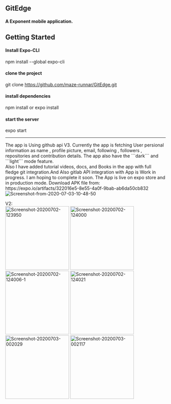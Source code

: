 ## GitEdge
#### A Exponent mobile application. 
   
## Getting Started    
#### Install Expo-CLI    
npm install --global expo-cli    
#### clone the project    
git clone https://github.com/maze-runnar/GitEdge.git     
#### install dependencies   
npm install or expo install    
#### start the server   
expo start   
<hr>
The app is Using github api V3. Currently the app is fetching User persional information as name , profile picture, email, following , followers , repositories and contribution details. The app also have the  ```dark``` and ```light``` mode feature. <br/>
Also I have added tutorial videos, docs, and Books in the app with full fledge git integration.And Also gitlab API integration with App is Work in progress. I am hoping to complete it soon.   
The App is live on expo store and in production mode.
Download APK file from: https://expo.io/artifacts/322016e5-8e55-4a0f-9bab-ab6da50cb832

<img src="https://i.ibb.co/VD6SZzP/Screenshot-from-2020-07-03-10-48-50.png" alt="Screenshot-from-2020-07-03-10-48-50" border="0">
 
V2:     
<a href="https://ibb.co/N9z5145"><img src="https://i.ibb.co/dPyFbhF/Screenshot-20200702-123950.png" width="200px" alt="Screenshot-20200702-123950" border="0"></a>
<a href="https://ibb.co/TPZ88Q8"><img src="https://i.ibb.co/5sd88Q8/Screenshot-20200702-124000.png" width="200px" alt="Screenshot-20200702-124000" border="0"></a>
<img src="https://i.ibb.co/v3J7NC5/Screenshot-20200702-124006-1.png" alt="Screenshot-20200702-124006-1" border="0" width = "200px">
<img src="https://i.ibb.co/zGRzMf0/Screenshot-20200702-124021.png" alt="Screenshot-20200702-124021" border="0" width = "200px">
<img src="https://i.ibb.co/t3wLbkr/Screenshot-20200703-002029.png" alt="Screenshot-20200703-002029" border="0" width = "200px">
<img src="https://i.ibb.co/HYMw2bX/Screenshot-20200703-002117.png" alt="Screenshot-20200703-002117" border="0" width = "200px">

